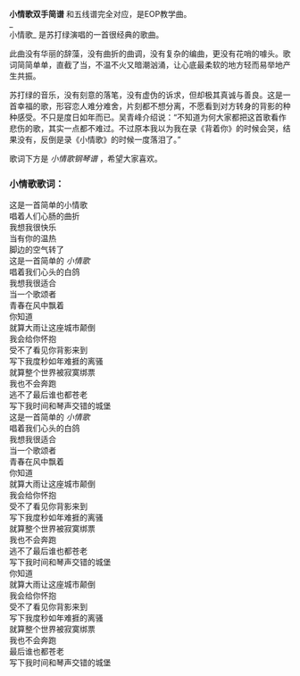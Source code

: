 

**小情歌双手简谱** 和五线谱完全对应，是EOP教学曲。  
_  
小情歌_ 是苏打绿演唱的一首很经典的歌曲。  
  
此曲没有华丽的辞藻，没有曲折的曲调，没有复杂的编曲，更没有花哨的噱头。歌词简简单单，直截了当，不温不火又暗潮汹涌，让心底最柔软的地方轻而易举地产生共振。

苏打绿的音乐，没有刻意的落笔，没有虚伪的诉求，但却极其真诚与善良。这是一首幸福的歌，形容恋人难分难舍，片刻都不想分离，不愿看到对方转身的背影的种种感受。不只是度日如年而已。吴青峰介绍说：“不知道为何大家都把这首歌看作悲伤的歌，其实一点都不难过。不过原本我以为我在录《背着你》的时候会哭，结果没有，反倒是录《小情歌》的时候一度落泪了。”  
  
歌词下方是 _小情歌钢琴谱_ ，希望大家喜欢。

### 小情歌歌词：

这是一首简单的小情歌  
唱着人们心肠的曲折  
我想我很快乐  
当有你的温热  
脚边的空气转了  
这是一首简单的 _小情歌_  
唱着我们心头的白鸽  
我想我很适合  
当一个歌颂者  
青春在风中飘着  
你知道  
就算大雨让这座城市颠倒  
我会给你怀抱  
受不了看见你背影来到  
写下我度秒如年难捱的离骚  
就算整个世界被寂寞绑票  
我也不会奔跑  
逃不了最后谁也都苍老  
写下我时间和琴声交错的城堡  
这是一首简单的 _小情歌_  
唱着我们心头的白鸽  
我想我很适合  
当一个歌颂者  
青春在风中飘着  
你知道  
就算大雨让这座城市颠倒  
我会给你怀抱  
受不了看见你背影来到  
写下我度秒如年难捱的离骚  
就算整个世界被寂寞绑票  
我也不会奔跑  
逃不了最后谁也都苍老  
写下我时间和琴声交错的城堡  
你知道  
就算大雨让这座城市颠倒  
我会给你怀抱  
受不了看见你背影来到  
写下我度秒如年难捱的离骚  
就算整个世界被寂寞绑票  
我也不会奔跑  
最后谁也都苍老  
写下我时间和琴声交错的城堡

